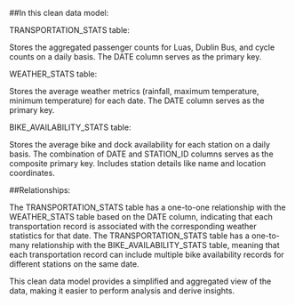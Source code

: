 ##In this clean data model:

TRANSPORTATION_STATS table:

Stores the aggregated passenger counts for Luas, Dublin Bus, and cycle counts on a daily basis.
The DATE column serves as the primary key.


WEATHER_STATS table:

Stores the average weather metrics (rainfall, maximum temperature, minimum temperature) for each date.
The DATE column serves as the primary key.


BIKE_AVAILABILITY_STATS table:

Stores the average bike and dock availability for each station on a daily basis.
The combination of DATE and STATION_ID columns serves as the composite primary key.
Includes station details like name and location coordinates.



##Relationships:

The TRANSPORTATION_STATS table has a one-to-one relationship with the WEATHER_STATS table based on the DATE column, indicating that each transportation record is associated with the corresponding weather statistics for that date.
The TRANSPORTATION_STATS table has a one-to-many relationship with the BIKE_AVAILABILITY_STATS table, meaning that each transportation record can include multiple bike availability records for different stations on the same date.

This clean data model provides a simplified and aggregated view of the data, making it easier to perform analysis and derive insights.
